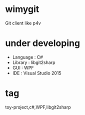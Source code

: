 # wimygit
Git client like p4v

# under developing
* Language : C#
* Library  : libgit2sharp
* GUI      : WPF
* IDE      : Visual Studio 2015


# tag
toy-project,c#,WPF,libgit2sharp
